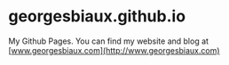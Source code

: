 georgesbiaux.github.io
==================

My Github Pages. You can find my website and blog at [www.georgesbiaux.com](http://www.georgesbiaux.com)
